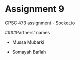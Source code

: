# Assignment 9
CPSC 473 assignment - Socket.io

####Partners' names
* Mussa Mubarki

* Somayah Baflah
